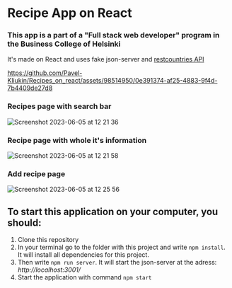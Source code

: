 # Recipe App on React
### This app is a part of a "Full stack web developer" program in the Business College of Helsinki
It's made on React and uses fake json-server and [restcountries API](https://restcountries.com)

https://github.com/Pavel-Kliukin/Recipes_on_react/assets/98514950/0e391374-af25-4883-9f4d-7b4409de27d8









### Recipes page with search bar
![Screenshot 2023-06-05 at 12 21 36](https://github.com/Pavel-Kliukin/Recipes_on_react/assets/98514950/844d82f1-a6a9-4b5f-9df9-4eae4d283af1)

### Recipe page with whole it's information
![Screenshot 2023-06-05 at 12 21 58](https://github.com/Pavel-Kliukin/Recipes_on_react/assets/98514950/b03c8271-eea1-4c8f-8b6e-2bff8c39753f)

### Add recipe page
![Screenshot 2023-06-05 at 12 25 56](https://github.com/Pavel-Kliukin/Recipes_on_react/assets/98514950/7b904538-31af-47f3-b0ba-3a517b1c7a1c)

## To start this application on your computer, you should:
1. Clone this repository
2. In your terminal go to the folder with this project and write `npm install`. It will install all dependencies for this project.
3. Then write `npm run server`. It will start the json-server at the adress: *http://localhost:3001/*
4. Start the application with command `npm start`

